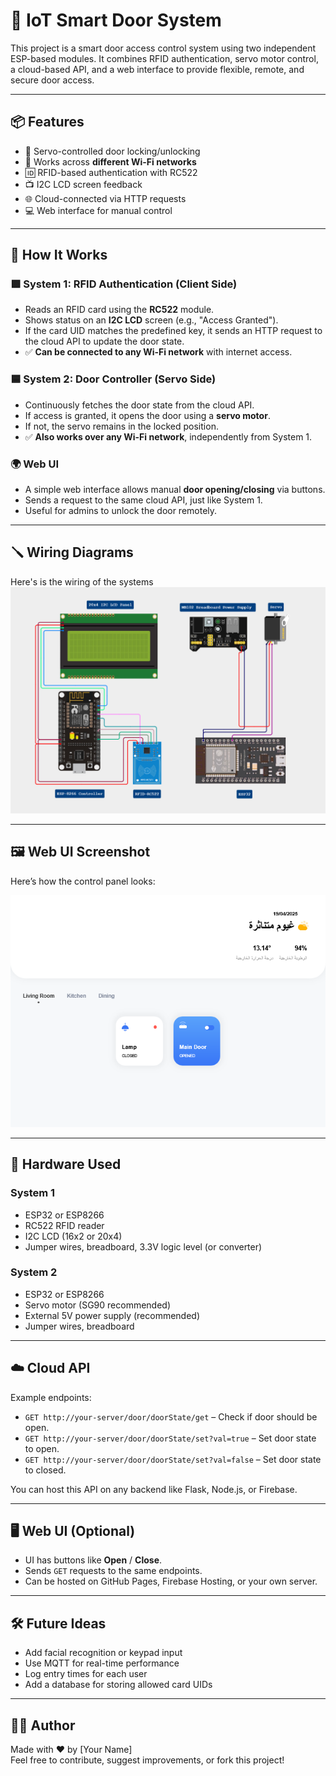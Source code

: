 # 🔐 IoT Smart Door System

This project is a smart door access control system using two independent ESP-based modules. It combines RFID authentication, servo motor control, a cloud-based API, and a web interface to provide flexible, remote, and secure door access.

---

## 📦 Features

- 🚪 Servo-controlled door locking/unlocking  
- 📶 Works across **different Wi-Fi networks**  
- 🆔 RFID-based authentication with RC522  
- 📺 I2C LCD screen feedback  
- 🌐 Cloud-connected via HTTP requests  
- 💻 Web interface for manual control  

---

## 🧠 How It Works

### 🟩 System 1: RFID Authentication (Client Side)

- Reads an RFID card using the **RC522** module.
- Shows status on an **I2C LCD** screen (e.g., "Access Granted").
- If the card UID matches the predefined key, it sends an HTTP request to the cloud API to update the door state.
- ✅ **Can be connected to any Wi-Fi network** with internet access.

### 🟦 System 2: Door Controller (Servo Side)

- Continuously fetches the door state from the cloud API.
- If access is granted, it opens the door using a **servo motor**.
- If not, the servo remains in the locked position.
- ✅ **Also works over any Wi-Fi network**, independently from System 1.

### 🌍 Web UI

- A simple web interface allows manual **door opening/closing** via buttons.
- Sends a request to the same cloud API, just like System 1.
- Useful for admins to unlock the door remotely.

---

## 🪛 Wiring Diagrams
Here's is the wiring of the systems
![wiring screenshot](images/wiring.png)

---

## 🖼️ Web UI Screenshot

Here’s how the control panel looks:

![Web UI Screenshot](images/ui.png)


---

## 🔧 Hardware Used

### System 1
- ESP32 or ESP8266
- RC522 RFID reader
- I2C LCD (16x2 or 20x4)
- Jumper wires, breadboard, 3.3V logic level (or converter)

### System 2
- ESP32 or ESP8266
- Servo motor (SG90 recommended)
- External 5V power supply (recommended)
- Jumper wires, breadboard

---

## ☁️ Cloud API

Example endpoints:
- `GET http://your-server/door/doorState/get` – Check if door should be open.
- `GET http://your-server/door/doorState/set?val=true` – Set door state to open.
- `GET http://your-server/door/doorState/set?val=false` – Set door state to closed.

You can host this API on any backend like Flask, Node.js, or Firebase.

---

## 🖥️ Web UI (Optional)

- UI has buttons like **Open** / **Close**.
- Sends `GET` requests to the same endpoints.
- Can be hosted on GitHub Pages, Firebase Hosting, or your own server.

---

## 🛠️ Future Ideas

- Add facial recognition or keypad input
- Use MQTT for real-time performance
- Log entry times for each user
- Add a database for storing allowed card UIDs

---

## 👨‍💻 Author

Made with ❤️ by [Your Name]  
Feel free to contribute, suggest improvements, or fork this project!
